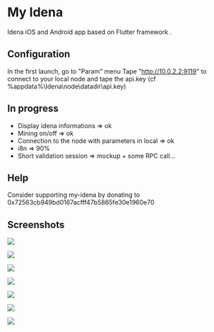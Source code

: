 # My Idena

Idena iOS and Android app based on Flutter framework .

## Configuration

In the first launch, go to "Param" menu
Tape "http://10.0.2.2:9119" to connect to your local node 
and tape the api.key (cf %appdata%\Idena\node\datadir\api.key)

## In progress

- Display idena informations => ok
- Mining on/off => ok
- Connection to the node with parameters in local => ok
- i8n => 90%
- Short validation session => mockup + some RPC call...

## Help

Consider supporting my-idena by donating to 0x72563cb949bd0167acfff47b5865fe30e1960e70

## Screenshots

![](https://github.com/redDwarf03/my-idena/blob/master/assets/my-idena-home-screenshot.png?raw=true)

![](https://github.com/redDwarf03/my-idena/blob/master/assets/my-idena-create-flip-1-screenshot.png?raw=true)

![](https://github.com/redDwarf03/my-idena/blob/master/assets/my-idena-create-flip-2-screenshot.png?raw=true)

![](https://github.com/redDwarf03/my-idena/blob/master/assets/my-idena-create-flip-3-screenshot.png?raw=true)

![](https://github.com/redDwarf03/my-idena/blob/master/assets/my-idena-param-screenshot.png?raw=true)

![](https://github.com/redDwarf03/my-idena/blob/master/assets/my-idena-shortSession-screenshot.png?raw=true)

![](https://github.com/redDwarf03/my-idena/blob/master/assets/my-idena-about-screenshot.png?raw=true)


